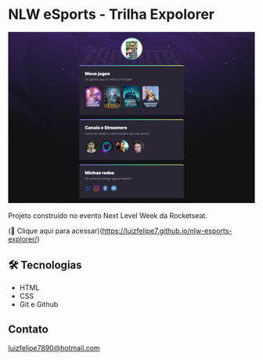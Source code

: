 # NLW eSports - Trilha Expolorer

![preview](./.github/preview.png)

Projeto construído no evento Next Level Week da Rocketseat.

(🔗 Clique aqui para acessar)(https://luizfelipe7.github.io/nlw-esports-explorer/)

## 🛠 Tecnologias

- HTML
- CSS
- Git e Github

## Contato

luizfelipe7890@hotmail.com